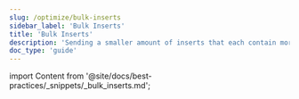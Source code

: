 ```yaml
---
slug: /optimize/bulk-inserts
sidebar_label: 'Bulk Inserts'
title: 'Bulk Inserts'
description: 'Sending a smaller amount of inserts that each contain more data will reduce the number of writes required.'
doc_type: 'guide'
---
```


import Content from '@site/docs/best-practices/_snippets/_bulk_inserts.md';

<Content />
